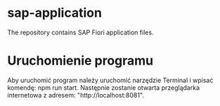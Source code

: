 # sap-application
 The repository contains SAP Fiori application files.

# Uruchomienie programu
Aby uruchomić program należy uruchomić narzędzie Terminal i wpisać komendę: 
npm run start. Następnie zostanie otwarta przeglądarka internetowa z adresem: "http://localhost:8081".
